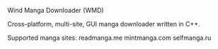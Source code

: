 Wind Manga Downloader (WMD)

Cross-platform, multi-site, GUI manga downloader written in C++.

Supported manga sites:
readmanga.me
mintmanga.com
selfmanga.ru
